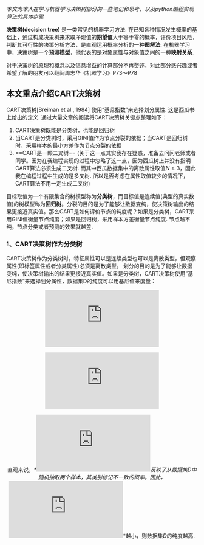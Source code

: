 *本文为本人在学习机器学习决策树部分的一些笔记和思考，以及python编程实现算法的具体步骤*

**决策树(decision tree)** 是一类常见的机器学习方法. 在已知各种情况发生概率的基础上，通过构成决策树来求取净现值的**期望值**大于等于零的概率，评价项目风险，判断其可行性的决策分析方法，是直观运用概率分析的一种**图解法**. 在机器学习中，决策树是一个**预测模型**，他代表的是对象属性与对象值之间的一种**映射关系**.

对于决策树的原理和概念以及信息增益的计算部分不再赘述，对此部分感兴趣或者希望了解的朋友可以翻阅周志华《机器学习》P73～P78

## 本文重点介绍CART决策树

CART决策树[Breiman et al., 1984] 使用“基尼指数”来选择划分属性. 这是西瓜书上给出的定义. 通过大量文章的阅读将CART决策树关键点整理如下：

 1. CART决策树既能是分类树，也能是回归树
 2. 当CART是分类树时，采用GINI值作为节点分裂的依据；当CART是回归树时，采用样本的最小方差作为节点分裂的依据
 3. ==CART是一颗二叉树== (关于这一点其实我存在疑惑，准备去问问老师或者同学。因为在我编程实现的过程中忽略了这一点，因为西瓜树上并没有指明CART算法必须生成二叉树. 而其中西瓜数据集中的离散属性取值$N\geq3$，因此我在编程过程中生成的是多叉树. 所以是否考虑在属性取值较少的情况下，CART算法不用一定生成二叉树)

目标取值为一个有限集合的树模型称为**分类树**，而目标值是连续值(典型的真实数值)的树模型称为**回归树**。分裂的目的是为了能够让数据变纯，使决策树输出的结果更接近真实值。那么CART是如何评价节点的纯度呢？如果是分类树，CART采用GINI值衡量节点纯度；如果是回归树，采用样本方差衡量节点纯度. 节点越不纯，节点分类或者预测的效果就越差.

### 1、CART决策树作为分类树 
CART决策树作为分类树时，特征属性可以是连续类型也可以是离散类型，但观察属性(即标签属性或者分类属性)必须是离散类型。
划分的目的是为了能够让数据变纯，使决策树输出的结果更接近真实值。如果是分类树，CART决策树使用“基尼指数”来选择划分属性，数据集D的纯度可以用基尼值来度量：

<div align=center>

![$$Gini(D)=\sum_{k=1}^{\vert \mathcal Y\vert}\sum_{k'\neq k}p_kp_{k'}$$](http://latex.codecogs.com/gif.latex?%24%24Gini%28D%29%3D%5Csum_%7Bk%3D1%7D%5E%7B%5Cvert%20%5Cmathcal%20Y%5Cvert%7D%5Csum_%7Bk%27%5Cneq%20k%7Dp_kp_%7Bk%27%7D%24%24)

![$$=1-\sum_{k=1}^{\vert \mathcal Y\vert}p_k^2 $$](http://latex.codecogs.com/gif.latex?%24%24%3D1-%5Csum_%7Bk%3D1%7D%5E%7B%5Cvert%20%5Cmathcal%20Y%5Cvert%7Dp_k%5E2%20%24%24)

直观来说，*![$$Gini(D)$$](http://latex.codecogs.com/gif.latex?%24%24Gini%28D%29%24%24)*反映了从数据集$D$中随机抽取两个样本，其类别标记不一致的概率。因此，*![$$Gini(D)$$](http://latex.codecogs.com/gif.latex?%24%24Gini%28D%29%24%24)*越小，则数据集$D$的纯度越高.